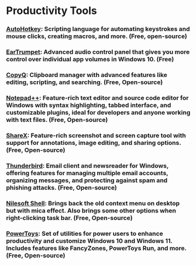 
# Productivity Tools

### [AutoHotkey](https://www.autohotkey.com/): Scripting language for automating keystrokes and mouse clicks, creating macros, and more. (Free, open-source)

### [EarTrumpet](https://eartrumpet.app/): Advanced audio control panel that gives you more control over individual app volumes in Windows 10. (Free)

### [CopyQ](https://hluk.github.io/CopyQ/): Clipboard manager with advanced features like editing, scripting, and searching. (Free, Open-source)

### [Notepad++](https://notepad-plus-plus.org/): Feature-rich text editor and source code editor for Windows with syntax highlighting, tabbed interface, and customizable plugins, ideal for developers and anyone working with text files. (Free, Open-source)

### [ShareX](https://getsharex.com/): Feature-rich screenshot and screen capture tool with support for annotations, image editing, and sharing options. (Free, Open-source)

### [Thunderbird](https://www.thunderbird.net/): Email client and newsreader for Windows, offering features for managing multiple email accounts, organizing messages, and protecting against spam and phishing attacks. (Free, Open-source)

### [Nilesoft Shell](https://nilesoft.org/): Brings back the old context menu on desktop but with mica effect. Also brings some other options when right-clicking task bar.  (Free, Open-source)

### [PowerToys](https://github.com/microsoft/PowerToys): Set of utilities for power users to enhance productivity and customize Windows 10 and Windows 11. Includes features like FancyZones, PowerToys Run, and more. (Free, Open-source)
